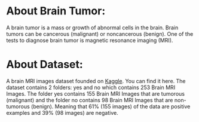 # About Brain Tumor:
A brain tumor is a mass or growth of abnormal cells in the brain. Brain tumors can be cancerous (malignant) or noncancerous (benign).
One of the tests to diagnose brain tumor is magnetic resonance imaging (MRI).


# About Dataset:
A brain MRI images dataset founded on [Kaggle](https://www.kaggle.com/navoneel/brain-mri-images-for-brain-tumor-detection). You can find it here.
The dataset contains 2 folders: yes and no which contains 253 Brain MRI Images. The folder yes contains 155 Brain MRI Images that are tumorous (malignant) and the folder no contains 98 Brain MRI Images that are non-tumorous (benign).
Meaning that 61% (155 images) of the data are positive examples and 39% (98 images) are negative.
